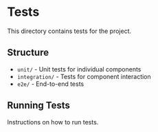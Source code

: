 # Tests

This directory contains tests for the project.

## Structure

- `unit/` - Unit tests for individual components
- `integration/` - Tests for component interaction
- `e2e/` - End-to-end tests

## Running Tests

Instructions on how to run tests.
